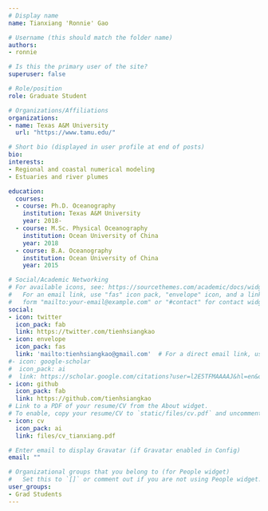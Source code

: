 ```yaml
---
# Display name
name: Tianxiang 'Ronnie' Gao

# Username (this should match the folder name)
authors:
- ronnie

# Is this the primary user of the site?
superuser: false

# Role/position
role: Graduate Student

# Organizations/Affiliations
organizations:
- name: Texas A&M University
  url: "https://www.tamu.edu/"

# Short bio (displayed in user profile at end of posts)
bio:
interests:
- Regional and coastal numerical modeling
- Estuaries and river plumes

education:
  courses:
  - course: Ph.D. Oceanography
    institution: Texas A&M University
    year: 2018-
  - course: M.Sc. Physical Oceanography
    institution: Ocean University of China
    year: 2018
  - course: B.A. Oceanography
    institution: Ocean University of China
    year: 2015

# Social/Academic Networking
# For available icons, see: https://sourcethemes.com/academic/docs/widgets/#icons
#   For an email link, use "fas" icon pack, "envelope" icon, and a link in the
#   form "mailto:your-email@example.com" or "#contact" for contact widget.
social:
- icon: twitter
  icon_pack: fab
  link: https://twitter.com/tienhsiangkao
- icon: envelope
  icon_pack: fas
  link: 'mailto:tienhsiangkao@gmail.com'  # For a direct email link, use "mailto:test@example.org".
#- icon: google-scholar
#  icon_pack: ai
#  link: https://scholar.google.com/citations?user=l2E5TFMAAAAJ&hl=en&oi=ao
- icon: github
  icon_pack: fab
  link: https://github.com/tienhsiangkao
# Link to a PDF of your resume/CV from the About widget.
# To enable, copy your resume/CV to `static/files/cv.pdf` and uncomment the lines below.  
- icon: cv
  icon_pack: ai
  link: files/cv_tianxiang.pdf

# Enter email to display Gravatar (if Gravatar enabled in Config)
email: ""

# Organizational groups that you belong to (for People widget)
#   Set this to `[]` or comment out if you are not using People widget.  
user_groups:
- Grad Students
---
```

